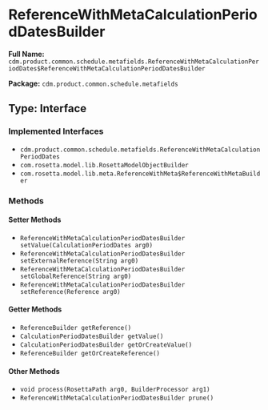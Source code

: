 # ReferenceWithMetaCalculationPeriodDatesBuilder

**Full Name:** `cdm.product.common.schedule.metafields.ReferenceWithMetaCalculationPeriodDates$ReferenceWithMetaCalculationPeriodDatesBuilder`

**Package:** `cdm.product.common.schedule.metafields`

## Type: Interface

### Implemented Interfaces

- `cdm.product.common.schedule.metafields.ReferenceWithMetaCalculationPeriodDates`
- `com.rosetta.model.lib.RosettaModelObjectBuilder`
- `com.rosetta.model.lib.meta.ReferenceWithMeta$ReferenceWithMetaBuilder`

### Methods

#### Setter Methods

- `ReferenceWithMetaCalculationPeriodDatesBuilder setValue(CalculationPeriodDates arg0)`
- `ReferenceWithMetaCalculationPeriodDatesBuilder setExternalReference(String arg0)`
- `ReferenceWithMetaCalculationPeriodDatesBuilder setGlobalReference(String arg0)`
- `ReferenceWithMetaCalculationPeriodDatesBuilder setReference(Reference arg0)`

#### Getter Methods

- `ReferenceBuilder getReference()`
- `CalculationPeriodDatesBuilder getValue()`
- `CalculationPeriodDatesBuilder getOrCreateValue()`
- `ReferenceBuilder getOrCreateReference()`

#### Other Methods

- `void process(RosettaPath arg0, BuilderProcessor arg1)`
- `ReferenceWithMetaCalculationPeriodDatesBuilder prune()`

